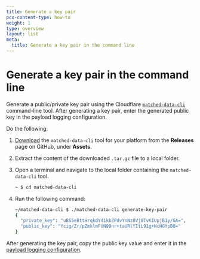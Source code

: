 ```yaml
---
title: Generate a key pair
pcx-content-type: how-to
weight: 1
type: overview
layout: list
meta:
  title: Generate a key pair in the command line
---
```


# Generate a key pair in the command line

Generate a public/private key pair using the Cloudflare [`matched-data-cli`](https://github.com/cloudflare/matched-data-cli) command-line tool. After generating a key pair, enter the generated public key in the payload logging configuration.

Do the following:

1.  [Download](https://github.com/cloudflare/matched-data-cli/releases) the `matched-data-cli` tool for your platform from the **Releases** page on GitHub, under **Assets**.

2.  Extract the content of the downloaded `.tar.gz` file to a local folder.

3.  Open a terminal and navigate to the local folder containing the `matched-data-cli` tool.

    ```sh
    ~ $ cd matched-data-cli
    ```

4.  Run the following command:

    ```sh
    ~/matched-data-cli $ ./matched-data-cli generate-key-pair
    {
      "private_key": "uBS5eBttHrqkdY41kbZPdvYnNz8Vj0TvKIUpjB1y/GA=",
      "public_key": "Ycig/Zr/pZmklmFUN99nr+taURlYItL91g+NcHGYpB8="
    }
    ```

After generating the key pair, copy the public key value and enter it in the [payload logging configuration](/waf/managed-rulesets/payload-logging/configure/).
